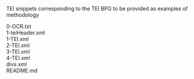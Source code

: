 TEI snippets corresponding to the TEI BPG to be provided as examples of methodology

0-OCR.txt  
1-teiHeader.xml  
1-TEI.xml  
2-TEI.xml  
3-TEI.xml  
4-TEI.xml  
divs.xml  
README.md  
